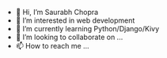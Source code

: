 - 👋 Hi, I’m Saurabh Chopra
- 👀 I’m interested in web development
- 🌱 I’m currently learning Python/Django/Kivy
- 💞️ I’m looking to collaborate on ... 
- 📫 How to reach me ...

<!---
rimuchopra/rimuchopra is a ✨ special ✨ repository because its `README.md` (this file) appears on your GitHub profile.
You can click the Preview link to take a look at your changes.
--->

